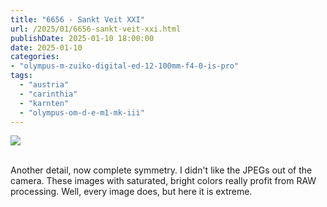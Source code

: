 ```yaml
---
title: "6656 - Sankt Veit XXI"
url: /2025/01/6656-sankt-veit-xxi.html
publishDate: 2025-01-10 18:00:00
date: 2025-01-10
categories:
- "olympus-m-zuiko-digital-ed-12-100mm-f4-0-is-pro"
tags:
  - "austria"
  - "carinthia"
  - "karnten"
  - "olympus-om-d-e-m1-mk-iii"
---
```

<div class="container">
<div class="center"><a target="_blank" href="https://d25zfm9zpd7gm5.cloudfront.net/1200x1200/2020/20200911_130346_lr.jpg"><img class="webfeedsFeaturedVisual" src="https://d25zfm9zpd7gm5.cloudfront.net/0600x0600/2020/20200911_130346_lr.jpg" /></a></div>
</div>
<br />

Another detail, now complete symmetry. I didn't like the
JPEGs out of the camera. These images with saturated, bright
colors really profit from RAW processing. Well, every image
does, but here it is extreme.
